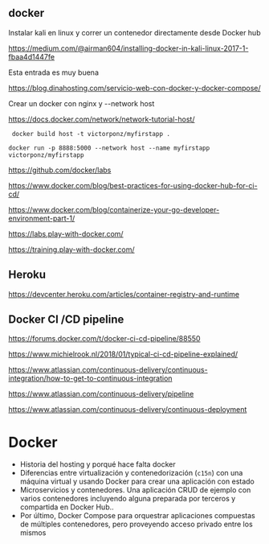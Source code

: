 ## docker

Instalar kali en linux y correr un contenedor directamente desde Docker hub

https://medium.com/@airman604/installing-docker-in-kali-linux-2017-1-fbaa4d1447fe

Esta entrada es muy buena

https://blog.dinahosting.com/servicio-web-con-docker-y-docker-compose/

Crear un docker con nginx y --network host

https://docs.docker.com/network/network-tutorial-host/

` docker build host -t victorponz/myfirstapp .`

`docker run -p 8888:5000 --network host --name myfirstapp victorponz/myfirstapp`

https://github.com/docker/labs

https://www.docker.com/blog/best-practices-for-using-docker-hub-for-ci-cd/

https://www.docker.com/blog/containerize-your-go-developer-environment-part-1/

https://labs.play-with-docker.com/

https://training.play-with-docker.com/

## Heroku

https://devcenter.heroku.com/articles/container-registry-and-runtime

## Docker CI /CD pipeline

https://forums.docker.com/t/docker-ci-cd-pipeline/88550

https://www.michielrook.nl/2018/01/typical-ci-cd-pipeline-explained/

https://www.atlassian.com/continuous-delivery/continuous-integration/how-to-get-to-continuous-integration

https://www.atlassian.com/continuous-delivery/pipeline

https://www.atlassian.com/continuous-delivery/continuous-deployment

# Docker

* Historia del hosting y porqué hace falta docker
* Diferencias entre virtualización y contenedorización (`c15n`) con una máquina virtual y usando Docker para crear una aplicación con estado
* Microservicios y contenedores. Una aplicación CRUD de ejemplo con varios contenedores incluyendo alguna preparada por terceros y compartida en Docker Hub..
* Por último, Docker Compose para orquestrar aplicaciones compuestas de múltiples contenedores, pero proveyendo acceso privado entre los mismos



